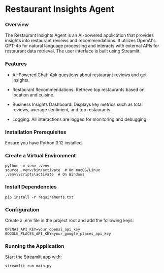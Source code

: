 # Restaurant Insights Agent

### Overview

The Restaurant Insights Agent is an AI-powered application that provides insights into restaurant reviews and recommendations. It utilizes OpenAI's GPT-4o for natural language processing and interacts with external APIs for restaurant data retrieval. The user interface is built using Streamlit.

### Features

- AI-Powered Chat: Ask questions about restaurant reviews and get insights.

- Restaurant Recommendations: Retrieve top restaurants based on location and cuisine.

- Business Insights Dashboard: Displays key metrics such as total reviews, average sentiment, and top restaurants.

- Logging: All interactions are logged for monitoring and debugging.

### Installation Prerequisites

Ensure you have Python 3.12 installed.

### Create a Virtual Environment

    python -m venv .venv
    source .venv/bin/activate  # On macOS/Linux
    .venv\Scripts\activate  # On Windows

### Install Dependencies

    pip install -r requirements.txt

### Configuration

Create a .env file in the project root and add the following keys:

    OPENAI_API_KEY=your_openai_api_key
    GOOGLE_PLACES_API_KEY=your_google_places_api_key

### Running the Application

Start the Streamlit app with: 

    streamlit run main.py

